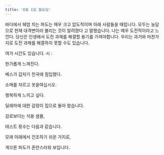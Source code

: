 ```yaml
---
title: '8월 1일 월요일'
---
```

바다에서 헤엄 치는 파도는 매우 크고 압도적이며 아래 사람들을 때립니다. 모두는 농담으로 현재 대격변이라 불리는 것이 알려졌다 고 말했습니다. 나는 매우 도전적이라고 느낀다. 당신은 인생에서 도전 과제를 해결할 용기를 가져야합니다. 우리는 과거와 마찬가지로 도전 과제를 해결하지 못할 수도 있습니다.

여가 시간도 있습니다. 시 :

한가롭게 느껴진다.

베스가 갑자기 천국에 침입했다.

소매를 자르고 옷을여십시오.

행복하게 느끼고 싶다.

딜레마에 대한 감정이 집으로 돌아 왔습니다.

감로보다는 식용 샘물,

테스트 횟수는 다음과 같습니다.

모래 아래에서 건조하기 쉬운 가지로,

게으른 파도가 혼란스러워 보입니다.

